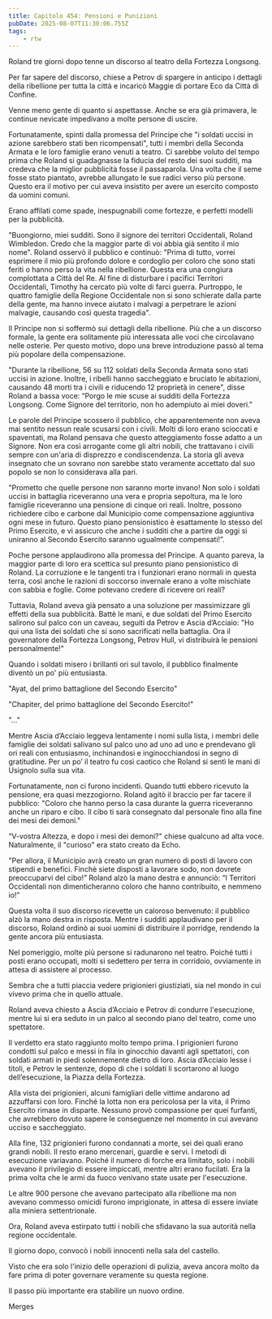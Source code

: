 ```yaml
---
title: Capitolo 454: Pensioni e Punizioni
pubDate: 2025-08-07T11:30:06.755Z
tags:
    - rtw
---
```











Roland tre giorni dopo tenne un discorso al teatro della Fortezza Longsong.


Per far sapere del discorso, chiese a Petrov di spargere in anticipo i dettagli della ribellione per tutta la città e incaricò Maggie di portare Eco da Città di Confine.


Venne meno gente di quanto si aspettasse. Anche se era già primavera, le continue nevicate impedivano a molte persone di uscire.


Fortunatamente, spinti dalla promessa del Principe che "i soldati uccisi in azione sarebbero stati ben ricompensati", tutti i membri della Seconda Armata e le loro famiglie erano venuti a teatro. Ci sarebbe voluto del tempo prima che Roland si guadagnasse la fiducia del resto dei suoi sudditi, ma credeva che la miglior pubblicità fosse il passaparola. Una volta che il seme fosse stato piantato, avrebbe allungato le sue radici verso più persone. Questo era il motivo per cui aveva insistito per avere un esercito composto da uomini comuni.


Erano affilati come spade, inespugnabili come fortezze, e perfetti modelli per la pubblicità.


"Buongiorno, miei sudditi. Sono il signore dei territori Occidentali, Roland Wimbledon. Credo che la maggior parte di voi abbia già sentito il mio nome". Roland osservò il pubblico e continuò: "Prima di tutto, vorrei esprimere il mio più profondo dolore e cordoglio per coloro che sono stati feriti o hanno perso la vita nella ribellione. Questa era una congiura complottata a Città del Re. Al fine di disturbare i pacifici Territori Occidentali, Timothy ha cercato più volte di farci guerra. Purtroppo, le quattro famiglie della Regione Occidentale non si sono schierate dalla parte della gente, ma hanno invece aiutato i malvagi a perpetrare le azioni malvagie, causando così questa tragedia".


Il Principe non si soffermò sui dettagli della ribellione. Più che a un discorso formale, la gente era solitamente più interessata alle voci che circolavano nelle osterie. Per questo motivo, dopo una breve introduzione passò al tema più popolare della compensazione.


"Durante la ribellione, 56 su 112 soldati della Seconda Armata sono stati uccisi in azione. Inoltre, i ribelli hanno saccheggiato e bruciato le abitazioni, causando 48 morti tra i civili e riducendo 12 proprietà in cenere", disse Roland a bassa voce: “Porgo le mie scuse ai sudditi della Fortezza Longsong. Come Signore del territorio, non ho adempiuto ai miei doveri."


Le parole del Principe scossero il pubblico, che apparentemente non aveva mai sentito nessun reale scusarsi con i civili. Molti di loro erano scioccati e spaventati, ma Roland pensava che questo atteggiamento fosse adatto a un Signore. Non era così arrogante come gli altri nobili, che trattavano i civili sempre con un'aria di disprezzo e condiscendenza. La storia gli aveva insegnato che un sovrano non sarebbe stato veramente accettato dal suo popolo se non lo considerava alla pari.


"Prometto che quelle persone non saranno morte invano! Non solo i soldati uccisi in battaglia riceveranno una vera e propria sepoltura, ma le loro famiglie riceveranno una pensione di cinque ori reali. Inoltre, possono richiedere cibo e carbone dal Municipio come compensazione aggiuntiva ogni mese in futuro. Questo piano pensionistico è esattamente lo stesso del Primo Esercito, e vi assicuro che anche i sudditi che a partire da oggi si uniranno al Secondo Esercito saranno ugualmente compensati!”.


Poche persone applaudirono alla promessa del Principe. A quanto pareva, la maggior parte di loro era scettica sul presunto piano pensionistico di Roland. La corruzione e le tangenti tra i funzionari erano normali in questa terra, così anche le razioni di soccorso invernale erano a volte mischiate con sabbia e foglie. Come potevano credere di ricevere ori reali?


Tuttavia, Roland aveva già pensato a una soluzione per massimizzare gli effetti della sua pubblicità. Battè le mani, e due soldati del Primo Esercito salirono sul palco con un caveau, seguiti da Petrov e Ascia d’Acciaio: "Ho qui una lista dei soldati che si sono sacrificati nella battaglia. Ora il governatore della Fortezza Longsong, Petrov Hull, vi distribuirà le pensioni personalmente!"


Quando i soldati misero i brillanti ori sul tavolo, il pubblico finalmente diventò un po' più entusiasta.


"Ayat, del primo battaglione del Secondo Esercito"


"Chapiter, del primo battaglione del Secondo Esercito!"


"..."


Mentre Ascia d’Acciaio leggeva lentamente i nomi sulla lista, i membri delle famiglie dei soldati salivano sul palco uno ad uno ad uno e prendevano gli ori reali con entusiasmo, inchinandosi e inginocchiandosi in segno di gratitudine. Per un po’ il teatro fu così caotico che Roland si sentì le mani di Usignolo sulla sua vita.


Fortunatamente, non ci furono incidenti. Quando tutti ebbero ricevuto la pensione, era quasi mezzogiorno. Roland agitò il braccio per far tacere il pubblico: "Coloro che hanno perso la casa durante la guerra riceveranno anche un riparo e cibo. Il cibo ti sarà consegnato dal personale fino alla fine dei mesi dei demoni."


“V-vostra Altezza, e dopo i mesi dei demoni?" chiese qualcuno ad alta voce. Naturalmente, il "curioso" era stato creato da Echo.


"Per allora, il Municipio avrà creato un gran numero di posti di lavoro con stipendi e benefici. Finchè siete disposti a lavorare sodo, non dovrete preoccuparvi del cibo!” Roland alzò la mano destra e annunciò: “I Territori Occidentali non dimenticheranno coloro che hanno contribuito, e nemmeno io!”


Questa volta il suo discorso ricevette un caloroso benvenuto: il pubblico alzò la mano destra in risposta. Mentre i sudditi applaudivano per il discorso, Roland ordinò ai suoi uomini di distribuire il porridge, rendendo la gente ancora più entusiasta.


Nel pomeriggio, molte più persone si radunarono nel teatro. Poiché tutti i posti erano occupati, molti si sedettero per terra in corridoio, ovviamente in attesa di assistere al processo.


Sembra che a tutti piaccia vedere prigionieri giustiziati, sia nel mondo in cui vivevo prima che in quello attuale.


Roland aveva chiesto a Ascia d’Acciaio e Petrov di condurre l'esecuzione, mentre lui si era seduto in un palco al secondo piano del teatro, come uno spettatore.


Il verdetto era stato raggiunto molto tempo prima. I prigionieri furono condotti sul palco e messi in fila in ginocchio davanti agli spettatori, con soldati armati in piedi solennemente dietro di loro. Ascia d’Acciaio lesse i titoli, e Petrov le sentenze, dopo di che i soldati li scortarono al luogo dell’esecuzione, la Piazza della Fortezza.


Alla vista dei prigionieri, alcuni famigliari delle vittime andarono ad azzuffarsi con loro. Finché la lotta non era pericolosa per la vita, il Primo Esercito rimase in disparte. Nessuno provò compassione per quei furfanti, che avrebbero dovuto sapere le conseguenze nel momento in cui avevano ucciso e saccheggiato.


Alla fine, 132 prigionieri furono condannati a morte, sei dei quali erano grandi nobili. Il resto erano mercenari, guardie e servi. I metodi di esecuzione variavano. Poiché il numero di forche era limitato, solo i nobili avevano il privilegio di essere impiccati, mentre altri erano fucilati. Era la prima volta che le armi da fuoco venivano state usate per l'esecuzione.


Le altre 900 persone che avevano partecipato alla ribellione ma non avevano commesso omicidi furono imprigionate, in attesa di essere inviate alla miniera settentrionale.


Ora, Roland aveva estirpato tutti i nobili che sfidavano la sua autorità nella regione occidentale.


Il giorno dopo, convocò i nobili innocenti nella sala del castello.


Visto che era solo l'inizio delle operazioni di pulizia, aveva ancora molto da fare prima di poter governare veramente su questa regione.


Il passo più importante era stabilire un nuovo ordine.






Merges
                                


                                



